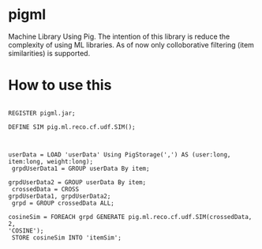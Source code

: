 pigml
=====

Machine Library Using Pig. The intention of this library is reduce the complexity of using
ML libraries. As of now only colloborative filtering (item similarities) is supported.

How to use this
===============

<code>
REGISTER pigml.jar;<br>
DEFINE SIM pig.ml.reco.cf.udf.SIM();<br>

userData = LOAD 'userData' Using PigStorage(',') AS (user:long, item:long, weight:long);<br>
grpdUserData1 = GROUP userData By item;<br>
grpdUserData2 = GROUP userData By item;<br>
crossedData = CROSS grpdUserData1, grpdUserData2;<br>
grpd = GROUP crossedData ALL;<br>
cosineSim = FOREACH grpd GENERATE pig.ml.reco.cf.udf.SIM(crossedData, 2, 'COSINE');<br>
STORE cosineSim INTO 'itemSim';<br>
</code>